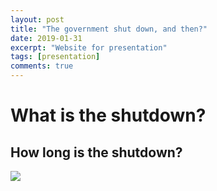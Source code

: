 ```yaml
---
layout: post
title: "The government shut down, and then?"
date: 2019-01-31
excerpt: "Website for presentation"
tags: [presentation]
comments: true
---
```


# What is the shutdown?

## How long is the shutdown?

![]({{site.baseurl}}/featuress/)